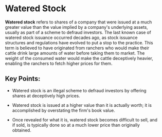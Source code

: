 # Watered Stock

**Watered stock** refers to shares of a company that were issued at a much greater value than the value implied by a company's underlying assets, usually as part of a scheme to defraud investors. The last known case of watered stock issuance occurred decades ago, as stock issuance structures and regulations have evolved to put a stop to the practice. This term is believed to have originated from ranchers who would make their cattle drink large amounts of water before taking them to market. The weight of the consumed water would make the cattle deceptively heavier, enabling the ranchers to fetch higher prices for them.

## **Key Points:**

- Watered stock is an illegal scheme to defraud investors by offering shares at deceptively high prices.

- Watered stock is issued at a higher value than it is actually worth; it is accomplished by overstating the firm's book value.

- Once revealed for what it is, watered stock becomes difficult to sell, and if sold, is typically done so at a much lower price than originally obtained.